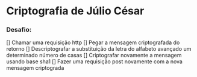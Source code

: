 # Criptografia de Júlio César

### Desafio:

[] Chamar uma requisição http
[] Pegar a mensagem criptografada do retorno
[] Descriptografar a substituição da letra do alfabeto avançado um determinado número de casas
[] Criptografar novamente a mensagem usando base sha1
[] Fazer uma requisição post novamente com a nova mensagem criptograda
